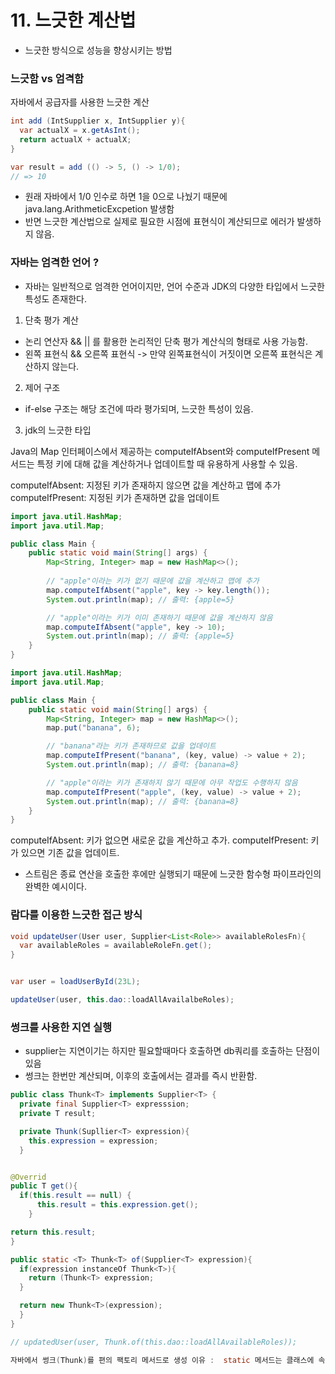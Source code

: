 # 11.  느긋한 계산법
- 느긋한 방식으로 성능을 향상시키는 방법 

### 느긋함 vs 엄격함 

자바에서 공급자를 사용한 느긋한 계산
```java
int add (IntSupplier x, IntSupplier y){
  var actualX = x.getAsInt();
  return actualX + actualX;
}

var result = add (() -> 5, () -> 1/0);
// => 10 
```

- 원래 자바에서 1/0 인수로 하면 1을 0으로 나눴기 때문에 java.lang.ArithmeticExcpetion 발생함
- 반면 느긋한 계산법으로 실제로 필요한 시점에 표현식이 계산되므로 에러가 발생하지 않음.

### 자바는 엄격한 언어 ? 
- 자바는 일반적으로 엄격한 언어이지만, 언어 수준과 JDK의 다양한 타입에서 느긋한 특성도 존재한다.

1. 단축 평가 계산
- 논리 연산자 && || 를 활용한 논리적인 단축 평가 계산식의 형태로 사용 가능함.
- 왼쪽 표현식 && 오른쪽 표현식 -> 만약 왼쪽표현식이 거짓이면 오른쪽 표현식은 계산하지 않는다.

2. 제어 구조 
- if-else 구조는 해당 조건에 따라 평가되며, 느긋한 특성이 있음.

3. jdk의 느긋한 타입

Java의 Map 인터페이스에서 제공하는 computeIfAbsent와 computeIfPresent 메서드는 특정 키에 대해 값을 계산하거나 업데이트할 때 유용하게 사용할 수 있음.

computeIfAbsent: 지정된 키가 존재하지 않으면 값을 계산하고 맵에 추가
computeIfPresent: 지정된 키가 존재하면 값을 업데이트

```java
import java.util.HashMap;
import java.util.Map;

public class Main {
    public static void main(String[] args) {
        Map<String, Integer> map = new HashMap<>();
        
        // "apple"이라는 키가 없기 때문에 값을 계산하고 맵에 추가
        map.computeIfAbsent("apple", key -> key.length());
        System.out.println(map); // 출력: {apple=5}

        // "apple"이라는 키가 이미 존재하기 때문에 값을 계산하지 않음
        map.computeIfAbsent("apple", key -> 10);
        System.out.println(map); // 출력: {apple=5}
    }
}
```
```java
import java.util.HashMap;
import java.util.Map;

public class Main {
    public static void main(String[] args) {
        Map<String, Integer> map = new HashMap<>();
        map.put("banana", 6);

        // "banana"라는 키가 존재하므로 값을 업데이트
        map.computeIfPresent("banana", (key, value) -> value + 2);
        System.out.println(map); // 출력: {banana=8}

        // "apple"이라는 키가 존재하지 않기 때문에 아무 작업도 수행하지 않음
        map.computeIfPresent("apple", (key, value) -> value + 2);
        System.out.println(map); // 출력: {banana=8}
    }
}
```

computeIfAbsent: 키가 없으면 새로운 값을 계산하고 추가.
computeIfPresent: 키가 있으면 기존 값을 업데이트.


- 스트림은 종료 연산을 호출한 후에만 실행되기 때문에 느긋한 함수형 파이프라인의 완벽한 예시이다.

### 람다를 이용한 느긋한 접근 방식
```java
void updateUser(User user, Supplier<List<Role>> availableRolesFn){
  var availableRoles = availableRoleFn.get();
}


var user = loadUserById(23L);

updateUser(user, this.dao::loadAllAvailalbeRoles);
```

### 썽크를 사용한 지연 실행
- supplier는 지연이기는 하지만 필요할때마다 호출하면 db쿼리를 호출하는 단점이 있음
- 썽크는 한번만 계산되며, 이후의 호출에서는 결과를 즉시 반환함.


```java
public class Thunk<T> implements Supplier<T> {
  private final Supplier<T> expresssion;
  private T result;

  private Thunk(Supllier<T> expression){
    this.expression = expression;
  }


@Overrid
public T get(){
  if(this.result == null) {
      this.result = this.expression.get();
    }

return this.result;
}

public static <T> Thunk<T> of(Supplier<T> expression){
  if(expression instanceOf Thunk<T>){
    return (Thunk<T> expression;
  }

  return new Thunk<T>(expression);
  }
}

// updatedUser(user, Thunk.of(this.dao::loadAllAvailableRoles));

자바에서 썽크(Thunk)를 편의 팩토리 메서드로 생성 이유 :  static 메서드는 클래스에 속하며, 클래스가 로드될 때 메모리에 한 번 로드. 이 메서드를 통해 생성된 썽크는 클래스 레벨에서 관리되므로, 객체를 생성하지 않고도 해당 메서드를 사용할 수 있음.



